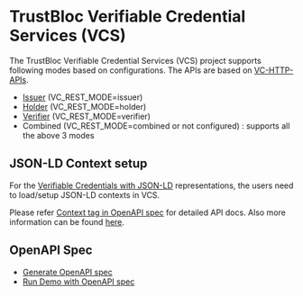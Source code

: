 # TrustBloc Verifiable Credential Services (VCS) 

The TrustBloc Verifiable Credential Services (VCS) project supports following modes based on configurations. The APIs are based on [VC-HTTP-APIs](vc_interop_api_impl_status.md).
- [Issuer](./issuer/README.md) (VC_REST_MODE=issuer)
- [Holder](./holder/README.md) (VC_REST_MODE=holder)
- [Verifier](./verifier/README.md) (VC_REST_MODE=verifier)
- Combined (VC_REST_MODE=combined or not configured) : supports all the above 3 modes

## JSON-LD Context setup
For the [Verifiable Credentials with JSON-LD](https://www.w3.org/TR/vc-data-model/#json-ld) representations, the users need to load/setup 
JSON-LD contexts in VCS. 

Please refer [Context tag in OpenAPI spec](./open-api-spec/openAPI.yml) for detailed API docs. Also more information can be found [here](https://github.com/hyperledger/aries-framework-go/blob/main/docs/jsonld_context.md). 

## OpenAPI Spec
- [Generate OpenAPI spec](openapi_spec.md)
- [Run Demo with OpenAPI spec](openapi_demo.md)